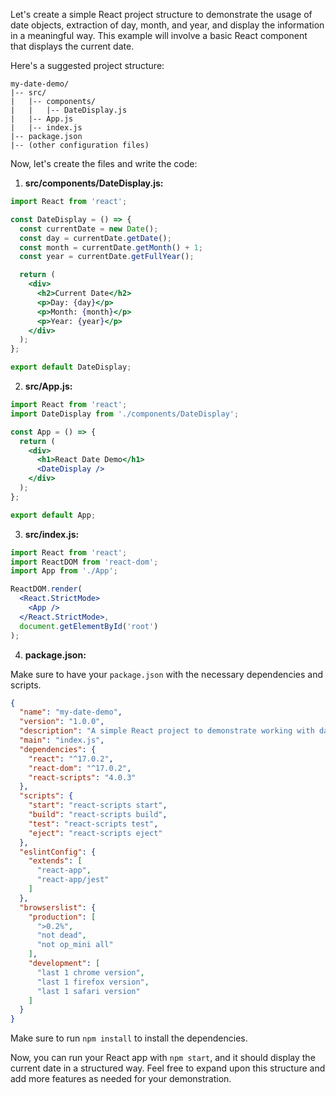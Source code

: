 Let's create a simple React project structure to demonstrate the usage of date objects, extraction of day, month, and year, and display the information in a meaningful way. This example will involve a basic React component that displays the current date.

Here's a suggested project structure:

```plaintext
my-date-demo/
|-- src/
|   |-- components/
|   |   |-- DateDisplay.js
|   |-- App.js
|   |-- index.js
|-- package.json
|-- (other configuration files)
```

Now, let's create the files and write the code:

1. **src/components/DateDisplay.js:**

```jsx
import React from 'react';

const DateDisplay = () => {
  const currentDate = new Date();
  const day = currentDate.getDate();
  const month = currentDate.getMonth() + 1;
  const year = currentDate.getFullYear();

  return (
    <div>
      <h2>Current Date</h2>
      <p>Day: {day}</p>
      <p>Month: {month}</p>
      <p>Year: {year}</p>
    </div>
  );
};

export default DateDisplay;
```

2. **src/App.js:**

```jsx
import React from 'react';
import DateDisplay from './components/DateDisplay';

const App = () => {
  return (
    <div>
      <h1>React Date Demo</h1>
      <DateDisplay />
    </div>
  );
};

export default App;
```

3. **src/index.js:**

```jsx
import React from 'react';
import ReactDOM from 'react-dom';
import App from './App';

ReactDOM.render(
  <React.StrictMode>
    <App />
  </React.StrictMode>,
  document.getElementById('root')
);
```

4. **package.json:**

Make sure to have your `package.json` with the necessary dependencies and scripts.

```json
{
  "name": "my-date-demo",
  "version": "1.0.0",
  "description": "A simple React project to demonstrate working with date objects",
  "main": "index.js",
  "dependencies": {
    "react": "^17.0.2",
    "react-dom": "^17.0.2",
    "react-scripts": "4.0.3"
  },
  "scripts": {
    "start": "react-scripts start",
    "build": "react-scripts build",
    "test": "react-scripts test",
    "eject": "react-scripts eject"
  },
  "eslintConfig": {
    "extends": [
      "react-app",
      "react-app/jest"
    ]
  },
  "browserslist": {
    "production": [
      ">0.2%",
      "not dead",
      "not op_mini all"
    ],
    "development": [
      "last 1 chrome version",
      "last 1 firefox version",
      "last 1 safari version"
    ]
  }
}
```

Make sure to run `npm install` to install the dependencies.

Now, you can run your React app with `npm start`, and it should display the current date in a structured way. Feel free to expand upon this structure and add more features as needed for your demonstration.
